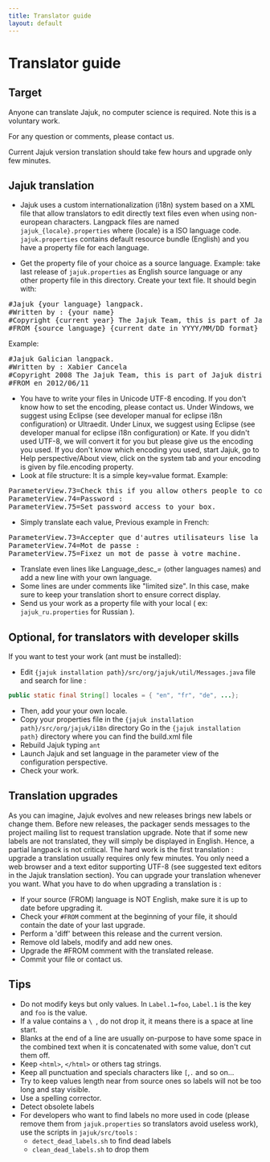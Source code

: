 ```yaml
---
title: Translator guide
layout: default
---
```

# Translator guide

## Target
Anyone can translate Jajuk, no computer science is required. Note this is a voluntary work. 

For any question or comments, please contact us. 

Current Jajuk version translation should take few hours and upgrade only few minutes.

## Jajuk translation
  * Jajuk uses a custom internationalization (i18n) system based on a XML file that allow translators to edit directly text files even when using non-european characters. 
  Langpack files are named ``jajuk_{locale}.properties`` where {locale} is a ISO language code. 
  ``jajuk.properties`` contains default resource bundle (English) and you have a property file for each language.

  * Get the property file of your choice as a source language. Example: take last release of ``jajuk.properties`` as English source language or any other property file in this directory.
Create your text file. It should begin with:

<pre>
#Jajuk {your language} langpack.
#Written by : {your name}
#Copyright {current year} The Jajuk Team, this is part of Jajuk distributed under the GPL V2 license
#FROM {source language} {current date in YYYY/MM/DD format}
</pre>

Example:

<pre>
#Jajuk Galician langpack.
#Written by : Xabier Cancela
#Copyright 2008 The Jajuk Team, this is part of Jajuk distributed under the GPL V2 license
#FROM en 2012/06/11
</pre>

  * You have to write your files in Unicode UTF-8 encoding. If you don't know how to set the encoding, please contact us. Under Windows, we suggest using Eclipse (see developer manual for eclipse i18n configuration) or Ultraedit. Under Linux, we suggest using Eclipse (see developer manual for eclipse i18n configuration) or Kate. If you didn't used UTF-8, we will convert it for you but please give us the encoding you used. If you don't know which encoding you used, start Jajuk, go to Help perspective/About view, click on the system tab and your encoding is given by file.encoding property.
  * Look at file structure: It is a simple key=value format. Example:
<pre>
ParameterView.73=Check this if you allow others people to come read music from your box
ParameterView.74=Password :
ParameterView.75=Set password access to your box. 
</pre>

  * Simply translate each value, Previous example in French:

<pre>
ParameterView.73=Accepter que d'autres utilisateurs lise la musique située sur votre machine
ParameterView.74=Mot de passe :
ParameterView.75=Fixez un mot de passe à votre machine.
</pre>

  * Translate even lines like Language_desc_*=* (other languages names) and add a new line with your own language.
  * Some lines are under comments like "limited size". In this case, make sure to keep your translation short to ensure correct display.
  * Send us your work as a property file with your local ( ex: ``jajuk_ru.properties`` for Russian ).

## Optional, for translators with developer skills
If you want to test your work (ant must be installed):

  * Edit ``{jajuk installation path}/src/org/jajuk/util/Messages.java`` file and search for line :
```java
public static final String[] locales = { "en", "fr", "de", ...};
```
  * Then, add your your own locale.
  * Copy your properties file in the ``{jajuk installation path}/src/org/jajuk/i18n`` directory
Go in the ``{jajuk installation path}`` directory where you can find the build.xml file
  * Rebuild Jajuk typing ``ant``
  * Launch Jajuk and set language in the parameter view of the configuration perspective.
  * Check your work.

## Translation upgrades
As you can imagine, Jajuk evolves and new releases brings new labels or change them. Before new releases, 
the packager sends messages to the project mailing list to request translation upgrade. 
Note that if some new labels are not translated, they will simply be displayed in English. Hence, a partial langpack is not critical. 
The hard work is the first translation : upgrade a translation usually requires only few minutes. 
You only need a web browser and a text editor supporting UTF-8 (see suggested text editors in the Jajuk translation section). 
You can upgrade your translation whenever you want. What you have to do when upgrading a translation is :

  * If your source (FROM) language is NOT English, make sure it is up to date before upgrading it.
  * Check your ``#FROM`` comment at the beginning of your file, it should contain the date of your last upgrade.
  * Perform a 'diff' between this release and the current version.
  * Remove old labels, modify and add new ones.
  * Upgrade the #FROM comment with the translated release.
  * Commit your file or contact us.

## Tips
  * Do not modify keys but only values. In ``Label.1=foo``, ``Label.1`` is the key and ``foo`` is the value.
  * If a value contains a ``\ ``, do not drop it, it means there is a space at line start.
  * Blanks at the end of a line are usually on-purpose to have some space in the combined text when it is concatenated with some value, don't cut them off.
  * Keep ``<html>``, ``</html>`` or others tag strings.
  * Keep all punctuation and specials characters like ``[``,``.`` and so on...
  * Try to keep values length near from source ones so labels will not be too long and stay visible.
  * Use a spelling corrector.
  * Detect obsolete labels
  * For developers who want to find labels no more used in code (please remove them from ``jajuk.properties`` so translators avoid useless work), use the scripts in ``jajuk/src/tools`` :
    * ``detect_dead_labels.sh`` to find dead labels
    * ``clean_dead_labels.sh`` to drop them
